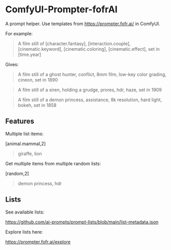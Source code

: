 # ComfyUI-Prompter-fofrAI

A prompt helper. Use templates from https://prompter.fofr.ai/ in ComfyUI.

For example:

> A film still of [character.fantasy], [interaction.couple], [cinematic.keyword], [cinematic.coloring], [cinematic.effect], set in [time.year]

Gives:

> A film still of a ghost hunter, conflict, 8mm film, low-key color grading, cineon, set in 1890

> A film still of a siren, holding a grudge, prores, hdr, haze, set in 1909

> A film still of a demon princess, assistance, 8k resolution, hard light, bokeh, set in 1858

## Features

Multiple list items:

[animal.mammal,2]

> giraffe, lion

Get multiple items from multiple random lists:

[random,2]

> demon princess, hdr

## Lists

See available lists:

https://github.com/ai-prompts/prompt-lists/blob/main/list-metadata.json

Explore lists here:

https://prompter.fofr.ai/explore
